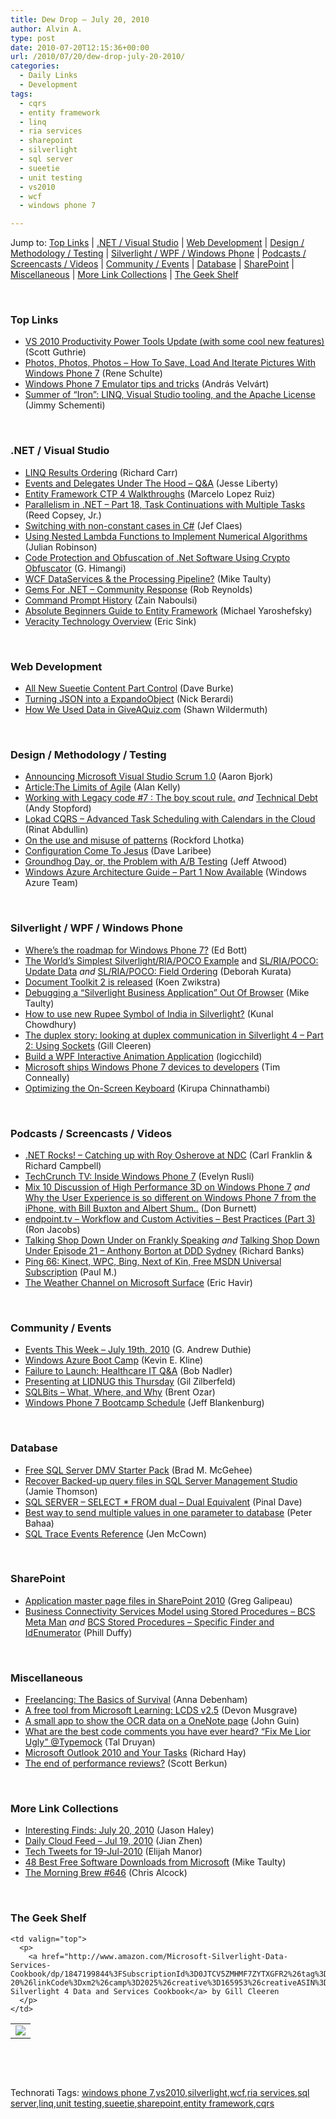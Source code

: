 ```yaml
---
title: Dew Drop – July 20, 2010
author: Alvin A.
type: post
date: 2010-07-20T12:15:36+00:00
url: /2010/07/20/dew-drop-july-20-2010/
categories:
  - Daily Links
  - Development
tags:
  - cqrs
  - entity framework
  - linq
  - ria services
  - sharepoint
  - silverlight
  - sql server
  - sueetie
  - unit testing
  - vs2010
  - wcf
  - windows phone 7

---
```

Jump to: [Top Links][1] | [.NET / Visual Studio][2] | [Web Development][3] | [Design / Methodology / Testing][4] | [Silverlight / WPF / Windows Phone][5] | [Podcasts / Screencasts / Videos][6] | [Community / Events][7] | [Database][8] | [SharePoint][9] | [Miscellaneous][10] | [More Link Collections][11] | [The Geek Shelf][12] 

&#160;

### <a name="top"></a>Top Links

  * [VS 2010 Productivity Power Tools Update (with some cool new features)][13] (Scott Guthrie)
  * [Photos, Photos, Photos &#8211; How To Save, Load And Iterate Pictures With Windows Phone 7][14] (Rene Schulte)
  * [Windows Phone 7 Emulator tips and tricks][15] (András Velvárt)
  * [Summer of “Iron”: LINQ, Visual Studio tooling, and the Apache License][16] (Jimmy Schementi)

&#160;

### <a name="dotnet"></a>.NET / Visual Studio

  * [LINQ Results Ordering][17] (Richard Carr)
  * [Events and Delegates Under The Hood – Q&A][18] (Jesse Liberty)
  * [Entity Framework CTP 4 Walkthroughs][19] (Marcelo Lopez Ruiz)
  * [Parallelism in .NET – Part 18, Task Continuations with Multiple Tasks][20] (Reed Copsey, Jr.)
  * [Switching with non-constant cases in C#][21] (Jef Claes)
  * [Using Nested Lambda Functions to Implement Numerical Algorithms][22] (Julian Robinson)
  * [Code Protection and Obfuscation of .Net Software Using Crypto Obfuscator][23] (G. Himangi)
  * [WCF DataServices & the Processing Pipeline?][24] (Mike Taulty)
  * [Gems For .NET – Community Response][25] (Rob Reynolds)
  * [Command Prompt History][26] (Zain Naboulsi)
  * [Absolute Beginners Guide to Entity Framework][27] (Michael Yaroshefsky)
  * [Veracity Technology Overview][28] (Eric Sink)

&#160;

### <a name="web"></a>Web Development

  * [All New Sueetie Content Part Control][29] (Dave Burke)
  * [Turning JSON into a ExpandoObject][30] (Nick Berardi)
  * [How We Used Data in GiveAQuiz.com][31] (Shawn Wildermuth)

&#160;

### <a name="design"></a>Design / Methodology / Testing

  * [Announcing Microsoft Visual Studio Scrum 1.0][32] (Aaron Bjork)
  * [Article:The Limits of Agile][33] (Alan Kelly)
  * [Working with Legacy code #7 : The boy scout rule.][34] _and_&#160;[Technical Debt][35] (Andy Stopford)
  * [Lokad CQRS &#8211; Advanced Task Scheduling with Calendars in the Cloud][36] (Rinat Abdullin)
  * [On the use and misuse of patterns][37] (Rockford Lhotka)
  * [Configuration Come To Jesus][38] (Dave Laribee)
  * [Groundhog Day, or, the Problem with A/B Testing][39] (Jeff Atwood)
  * [Windows Azure Architecture Guide – Part 1 Now Available][40] (Windows Azure Team)

&#160;

### <a name="silverlight"></a>Silverlight / WPF / Windows Phone

  * [Where&#8217;s the roadmap for Windows Phone 7?][41] (Ed Bott)
  * [The World&#8217;s Simplest Silverlight/RIA/POCO Example][42] and [SL/RIA/POCO: Update Data][43] _and_&#160;[SL/RIA/POCO: Field Ordering][44] (Deborah Kurata)
  * [Document Toolkit 2 is released][45] (Koen Zwikstra)
  * [Debugging a “Silverlight Business Application” Out Of Browser][46] (Mike Taulty)
  * [How to use new Rupee Symbol of India in Silverlight?][47] (Kunal Chowdhury)
  * <a href="http://feedproxy.google.com/~r/silverlightshow/~3/GrUpv7IQ8Yw/The-duplex-story-looking-at-duplex-communication-in-Silverlight-4-Part-2-Using-Sockets.aspx" target="_blank">The duplex story: looking at duplex communication in Silverlight 4 &#8211; Part 2: Using Sockets</a> (Gill Cleeren)
  * [Build a WPF Interactive Animation Application][48] (logicchild)
  * [Microsoft ships Windows Phone 7 devices to developers][49] (Tim Conneally)
  * [Optimizing the On-Screen Keyboard][50] (Kirupa Chinnathambi)

&#160;

### <a name="podcasts"></a>Podcasts / Screencasts / Videos

  * [.NET Rocks! &#8211; Catching up with Roy Osherove at NDC][51] (Carl Franklin & Richard Campbell)
  * [TechCrunch TV: Inside Windows Phone 7][52] (Evelyn Rusli)
  * [Mix 10 Discussion of High Performance 3D on Windows Phone 7][53] _and_ [Why the User Experience is so different on Windows Phone 7 from the iPhone, with Bill Buxton and Albert Shum..][54] (Don Burnett)
  * [endpoint.tv &#8211; Workflow and Custom Activities &#8211; Best Practices (Part 3)][55] (Ron Jacobs)
  * [Talking Shop Down Under on Frankly Speaking][56] _and_ <a href="http://feedproxy.google.com/~r/TalkingShopDownUnder/~3/bd5NNkEWtHM/episode-21-anthony-borton-at-ddd-sydney.html" target="_blank">Talking Shop Down Under Episode 21 &#8211; Anthony Borton at DDD Sydney</a> (Richard Banks)
  * [Ping 66: Kinect, WPC, Bing, Next of Kin, Free MSDN Universal Subscription][57] (Paul M.)
  * [The Weather Channel on Microsoft Surface][58] (Eric Havir)

&#160;

### <a name="events"></a>Community / Events

  * [Events This Week – July 19th, 2010][59] (G. Andrew Duthie)
  * [Windows Azure Boot Camp][60] (Kevin E. Kline)
  * [Failure to Launch: Healthcare IT Q&A][61] (Bob Nadler)
  * [Presenting at LIDNUG this Thursday][62] (Gil Zilberfeld)
  * [SQLBits – What, Where, and Why][63] (Brent Ozar)
  * [Windows Phone 7 Bootcamp Schedule][64] (Jeff Blankenburg)

&#160;

### <a name="db"></a>Database

  * [Free SQL Server DMV Starter Pack][65] (Brad M. McGehee)
  * [Recover Backed-up query files in SQL Server Management Studio][66] (Jamie Thomson)
  * [SQL SERVER – SELECT * FROM dual – Dual Equivalent][67] (Pinal Dave)
  * [Best way to send multiple values in one parameter to database][68] (Peter Bahaa)
  * [SQL Trace Events Reference][69] (Jen McCown)

&#160;

### <a name="sp"></a>SharePoint

  * [Application master page files in SharePoint 2010][70] (Greg Galipeau)
  * [Business Connectivity Services Model using Stored Procedures – BCS Meta Man][71] _and_&#160;[BCS Stored Procedures – Specific Finder and IdEnumerator][72] (Phill Duffy)

&#160;

### <a name="misc"></a>Miscellaneous

  * [Freelancing: The Basics of Survival][73] (Anna Debenham)
  * [A free tool from Microsoft Learning: LCDS v2.5][74] (Devon Musgrave)
  * [A small app to show the OCR data on a OneNote page][75] (John Guin)
  * [What are the best code comments you have ever heard? “Fix Me Lior Ugly” @Typemock][76] (Tal Druyan)
  * [Microsoft Outlook 2010 and Your Tasks][77] (Richard Hay)
  * [The end of performance reviews?][78] (Scott Berkun)

&#160;

### <a name="links"></a>More Link Collections

  * [Interesting Finds: July 20, 2010][79] (Jason Haley)
  * [Daily Cloud Feed &#8211; Jul 19, 2010][80] (Jian Zhen)
  * [Tech Tweets for 19-Jul-2010][81] (Elijah Manor)
  * [48 Best Free Software Downloads from Microsoft][82] (Mike Taulty)
  * [The Morning Brew #646][83] (Chris Alcock)

&#160;

### <a name="shelf"></a>The Geek Shelf

<table border="0" cellspacing="0" cellpadding="0">
  <tr>
    <td>
      <img data-recalc-dims="1" decoding="async" src="https://i0.wp.com/ecx.images-amazon.com/images/I/51ZBCnP8%252B0L._SL160_.jpg?w=660" />
    </td>
    
    <td valign="top">
      <p>
        <a href="http://www.amazon.com/Microsoft-Silverlight-Data-Services-Cookbook/dp/1847199844%3FSubscriptionId%3D0JTCV5ZMHMF7ZYTXGFR2%26tag%3Dbrdicr-20%26linkCode%3Dxm2%26camp%3D2025%26creative%3D165953%26creativeASIN%3D1847199844">Microsoft Silverlight 4 Data and Services Cookbook</a> by Gill Cleeren
      </p>
    </td>
  </tr>
</table>



&#160;

<div style="padding-bottom: 0px; margin: 0px; padding-left: 0px; padding-right: 0px; display: inline; float: none; padding-top: 0px" id="scid:C16BAC14-9A3D-4c50-9394-FBFEF7A93539:3a1129f7-b213-4110-b550-888d502fb61c" class="wlWriterEditableSmartContent">
  <!--dotnetkickit-->
</div>



&#160;

<div style="padding-bottom: 0px; margin: 0px; padding-left: 0px; padding-right: 0px; display: inline; float: none; padding-top: 0px" id="scid:0767317B-992E-4b12-91E0-4F059A8CECA8:bbbdc5a1-95e5-434b-9a7a-efc5e2c41b6b" class="wlWriterEditableSmartContent">
  Technorati Tags: <a href="http://technorati.com/tags/windows+phone+7" rel="tag">windows phone 7</a>,<a href="http://technorati.com/tags/vs2010" rel="tag">vs2010</a>,<a href="http://technorati.com/tags/silverlight" rel="tag">silverlight</a>,<a href="http://technorati.com/tags/wcf" rel="tag">wcf</a>,<a href="http://technorati.com/tags/ria+services" rel="tag">ria services</a>,<a href="http://technorati.com/tags/sql+server" rel="tag">sql server</a>,<a href="http://technorati.com/tags/linq" rel="tag">linq</a>,<a href="http://technorati.com/tags/unit+testing" rel="tag">unit testing</a>,<a href="http://technorati.com/tags/sueetie" rel="tag">sueetie</a>,<a href="http://technorati.com/tags/sharepoint" rel="tag">sharepoint</a>,<a href="http://technorati.com/tags/entity+framework" rel="tag">entity framework</a>,<a href="http://technorati.com/tags/cqrs" rel="tag">cqrs</a>
</div>

 [1]: https://morningdew-bpc6g3a0fgaxdxcu.eastus2-01.azurewebsites.net/#top
 [2]: https://morningdew-bpc6g3a0fgaxdxcu.eastus2-01.azurewebsites.net/#dotnet
 [3]: https://morningdew-bpc6g3a0fgaxdxcu.eastus2-01.azurewebsites.net/#web
 [4]: https://morningdew-bpc6g3a0fgaxdxcu.eastus2-01.azurewebsites.net/#design
 [5]: https://morningdew-bpc6g3a0fgaxdxcu.eastus2-01.azurewebsites.net/#silverlight
 [6]: https://morningdew-bpc6g3a0fgaxdxcu.eastus2-01.azurewebsites.net/#podcasts
 [7]: https://morningdew-bpc6g3a0fgaxdxcu.eastus2-01.azurewebsites.net/#events
 [8]: https://morningdew-bpc6g3a0fgaxdxcu.eastus2-01.azurewebsites.net/#db
 [9]: https://morningdew-bpc6g3a0fgaxdxcu.eastus2-01.azurewebsites.net/#sp
 [10]: https://morningdew-bpc6g3a0fgaxdxcu.eastus2-01.azurewebsites.net/#misc
 [11]: https://morningdew-bpc6g3a0fgaxdxcu.eastus2-01.azurewebsites.net/#links
 [12]: https://morningdew-bpc6g3a0fgaxdxcu.eastus2-01.azurewebsites.net/#shelf
 [13]: http://weblogs.asp.net/scottgu/archive/2010/07/19/vs-2010-productivity-power-tools-update-with-some-cool-new-features.aspx
 [14]: http://kodierer.blogspot.com/2010/07/photos-photos-photos-how-to-save-load.html
 [15]: http://dotneteers.net/blogs/vbandi/archive/2010/07/19/windows-phone-7-emulator-tips-and-tricks.aspx
 [16]: http://feedproxy.google.com/~r/jimmy-thinking/~3/EFKNS48TlbA/summer-of-iron-linq-visual-studio.html
 [17]: http://feedproxy.google.com/~r/BlackwaspLatestAdditions/~3/lqsnG4LHZCE/LinqOrdering.aspx
 [18]: http://feedproxy.google.com/~r/JesseLiberty-SilverlightGeek/~3/V51KWCJXBeU/
 [19]: http://blogs.msdn.com/b/marcelolr/archive/2010/07/19/entity-framework-ctp-4-walkthroughs.aspx
 [20]: http://feedproxy.google.com/~r/ReedCopsey/~3/Uxg3GSnESYU/
 [21]: http://feedproxy.google.com/~r/DiaryOfAnetDeveloperByJefClaes/~3/VBM8DdFny04/switching-with-non-constant-cases-in-c.html
 [22]: http://www.codeproject.com/KB/cs/Nested-Lambda.aspx
 [23]: http://feedproxy.google.com/~r/netCurryRecentArticles/~3/o-cC2VxDXYg/ShowArticle.aspx
 [24]: http://feedproxy.google.com/~r/mtaulty/~3/6U1rPqeNWkA/wcf-dataservices-amp-the-processing-pipeline.aspx
 [25]: http://feedproxy.google.com/~r/robz/~3/dNFkiXCxryA/gems-for-.net-ndash-community-response.aspx
 [26]: http://feedproxy.google.com/~r/zainnab/~3/V3KamurPfjw/command-prompt-history-vstiptool0055.aspx
 [27]: http://blogs.msdn.com/b/adonet/archive/2010/07/19/absolue-beginners-guide-to-entity-framework.aspx
 [28]: http://software.ericsink.com/entries/veracity_tech_overview.html
 [29]: http://feedproxy.google.com/~r/DaveBurke/~3/ThC4QxtN1ZY/post.aspx
 [30]: http://feedproxy.google.com/~r/coderjournal/~3/6HRcC-J72VA/
 [31]: http://wildermuth.com/2010/07/19/How_We_Used_Data_in_GiveAQuiz_com
 [32]: http://blogs.msdn.com/b/aaronbjork/archive/2010/07/19/announcing-microsoft-visual-studio-scrum-1-0.aspx
 [33]: http://www.infoq.com/articles/limits-of-agile
 [34]: http://weblogs.asp.net/astopford/archive/2010/07/19/working-with-legacy-code-7-the-boy-scout-rule.aspx
 [35]: http://weblogs.asp.net/astopford/archive/2010/07/19/technical-debt.aspx
 [36]: http://feeds.abdullin.com/~r/RinatAbdullin/~3/x5G4BsB6G98/lokad-cqrs-advanced-task-scheduling-with-calendars-in-the-cl.html
 [37]: http://www.lhotka.net/weblog/OnTheUseAndMisuseOfPatterns.aspx
 [38]: http://feedproxy.google.com/~r/thebeelog/~3/n20hgmAou2M/configuration-come-to-jesus
 [39]: http://www.codinghorror.com/blog/2010/07/groundhog-day-or-the-problem-with-ab-testing.html
 [40]: http://blogs.msdn.com/b/windowsazure/archive/2010/07/19/test-grant.aspx
 [41]: http://feedproxy.google.com/~r/zdnet/Bott/~3/h8FX5ElZtEU/2273
 [42]: http://msmvps.com/blogs/deborahk/archive/2010/07/19/the-world-s-simplest-silverlight-ria-poco-example.aspx
 [43]: http://msmvps.com/blogs/deborahk/archive/2010/07/19/sl-ria-poco-update.aspx
 [44]: http://msmvps.com/blogs/deborahk/archive/2010/07/19/sl-ria-poco-field-ordering.aspx
 [45]: http://firstfloorsoftware.com/blog/document-toolkit-2-is-released/
 [46]: http://feedproxy.google.com/~r/mtaulty/~3/9TWxTLLYwJY/debugging-a-silverlight-business-application-out-of-browser.aspx
 [47]: http://feedproxy.google.com/~r/kunal2383/~3/-RUSvDZLyLc/how-to-use-new-rupee-symbol-of-india-in.html
 [48]: http://www.codeproject.com/KB/WPF/Storyboard.aspx
 [49]: http://feeds.betanews.com/~r/bn/~3/_z0APB7gxUo/1279562565
 [50]: http://www.kirupa.com/windowsphone/optimizing_on_screen_keyboard.htm
 [51]: http://www.dotnetrocks.com/default.aspx?ShowNum=577
 [52]: http://feedproxy.google.com/~r/Techcrunch/~3/IRX6GeVjmzA/
 [53]: http://feedproxy.google.com/~r/d4dotnet/~3/0HqNahdQ0Qs/post.aspx
 [54]: http://feedproxy.google.com/~r/d4dotnet/~3/cz6hscqAJVk/post.aspx
 [55]: http://channel9.msdn.com/shows/Endpoint/endpointtv-Workflow-and-Custom-Activities-Best-Practices-Part-3/
 [56]: http://feedproxy.google.com/~r/TalkingShopDownUnder/~3/jbPN-LlOlJw/talking-shop-down-under-on-frankly.html
 [57]: http://channel9.msdn.com/shows/PingShow/Ping-66-Kinect-WPC-Bing-Next-of-Kin-Free-MSDN-Universal-Subscription/
 [58]: http://blogs.msdn.com/b/surface/archive/2010/07/19/the-weather-channel-on-microsoft-surface.aspx
 [59]: http://blogs.msdn.com/b/gduthie/archive/2010/07/19/events-this-week-july-19th-2010.aspx
 [60]: http://www.sqlservercentral.com/blogs/kevinekline/archive/2010/07/19/windows-azure-boot-camp.aspx
 [61]: http://rdn-consulting.com/blog/2010/07/19/failure-to-launch-healthcare-it-qa/
 [62]: http://feedproxy.google.com/~r/gilzilberfeld/~3/SA3ccCxR4lk/presenting-at-lidnug-this-thursday.html
 [63]: http://www.brentozar.com/archive/2010/07/sqlbits-where-and-why/
 [64]: http://feedproxy.google.com/~r/Blankenthoughts/~3/uMUkggWE_Iw/post.aspx
 [65]: http://www.sqlservercentral.com/blogs/aloha_dba/archive/2010/07/20/free-sql-server-dmv-starter-pack.aspx
 [66]: http://feedproxy.google.com/~r/jamiet/~3/_uJFvBtR9Gk/recover-backed-up-query-files-in-sql-server-management-studio.aspx
 [67]: http://blog.sqlauthority.com/2010/07/20/sql-server-select-from-dual-dual-equivalent/
 [68]: http://feedproxy.google.com/~r/PeterBahaa/~3/LYsAs4T050U/Best-way-to-send-multiple-values-in-one-parameter-to-database.aspx
 [69]: http://feedproxy.google.com/~r/sqlserverpedia/~3/-oK0KYI7d6k/
 [70]: http://www.greggalipeau.com/2010/07/19/application-master-page-files-in-sharepoint-2010/
 [71]: http://lightningtools.com/blog/archive/2010/07/19/business-connectivity-services-model-using-stored-procedures-ndash-bcs-meta.aspx
 [72]: http://lightningtools.com/blog/archive/2010/07/19/bcs-stored-procedures-ndash-specific-finder-and-idenumerator.aspx
 [73]: http://boagworld.com/talks/freelancing-the-basics-of-survival
 [74]: http://blogs.msdn.com/b/microsoft_press/archive/2010/07/19/a-free-tool-from-microsoft-learning-lcds-v2-5.aspx
 [75]: http://blogs.msdn.com/b/johnguin/archive/2010/07/19/a-small-app-to-show-the-ocr-data-on-a-onenote-page.aspx
 [76]: http://www.taldruyan.com/2010/07/what-are-best-code-comments-you-have.html
 [77]: http://www.windowsobserver.com/2010/07/19/microsoft-outlook-2010-and-your-tasks/
 [78]: http://www.scottberkun.com/blog/2010/the-end-of-performance-reviews/
 [79]: http://jasonhaley.com/blog/post.aspx?id=7dcdd132-07fe-4f95-bf73-1a00d11c9350
 [80]: http://feedproxy.google.com/~r/onsaas/~3/pHAxjc2q88s/
 [81]: http://elijahmanor.com/webdevdotnet/post.aspx?id=30086350-79c0-49f0-a576-42d07ad20de2
 [82]: http://feedproxy.google.com/~r/mtaulty/~3/taWNyzgwE_k/48-best-free-software-downloads-from-microsoft.aspx
 [83]: http://feedproxy.google.com/~r/ReflectivePerspective/~3/xIW6yiw0dPE/